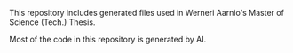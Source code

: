 This repository includes generated files used in Werneri Aarnio's Master of Science (Tech.) Thesis.

Most of the code in this repository is generated by AI.
